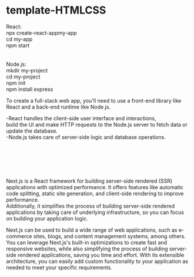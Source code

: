 # template-HTMLCSS

React: <br>
npx create-react-appmy-app <br>
cd my-app <br>
npm start <br>
  <br>
  <br>
Node.js: <br>
mkdir my-project <br>
cd my-project <br>
npm init <br>
npm install express <br>

To create a full-stack web app, you'll need to use a front-end library like React and a back-end runtime like Node.js.  
  
-React handles the client-side user interface and interactions,   
build the UI and make HTTP requests to the Node.js server to fetch data or update the database.  
-Node.js takes care of server-side logic and database operations.   
   <br>
  <br>
<br>
  <br>
  <br>
  <br>
Next.js is a React framework for building server-side rendered (SSR) applications with optimized performance. It offers features like automatic code splitting, static site generation, and client-side rendering to improve performance.  
Additionally, it simplifies the process of building server-side rendered applications by taking care of underlying infrastructure, so you can focus on building your application logic.  
  
Next.js can be used to build a wide range of web applications, such as e-commerce sites, blogs, and content management systems, among others. You can leverage Next.js's built-in optimizations to create fast and responsive websites, while also simplifying the process of building server-side rendered applications, saving you time and effort. With its extensible architecture, you can easily add custom functionality to your application as needed to meet your specific requirements.
